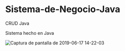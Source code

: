 # Sistema-de-Negocio-Java

CRUD Java

Sistema hecho en Java

![Captura de pantalla de 2019-06-17 14-22-03](https://user-images.githubusercontent.com/31213239/59630719-a7f48b00-910b-11e9-8ed8-65c29de297c8.png)



